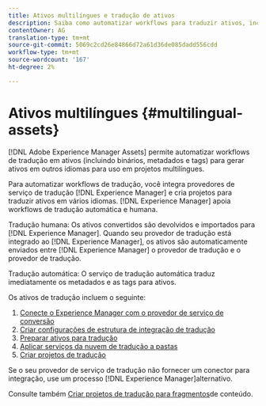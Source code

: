 ```yaml
---
title: Ativos multilíngues e tradução de ativos
description: Saiba como automatizar workflows para traduzir ativos, incluindo binários, metadados e tags em vários idiomas.
contentOwner: AG
translation-type: tm+mt
source-git-commit: 5069c2cd26e84866d72a61d36de085dadd556cdd
workflow-type: tm+mt
source-wordcount: '167'
ht-degree: 2%

---
```



# Ativos multilíngues {#multilingual-assets}

[!DNL Adobe Experience Manager Assets] permite automatizar workflows de tradução em ativos (incluindo binários, metadados e tags) para gerar ativos em outros idiomas para uso em projetos multilíngues.

Para automatizar workflows de tradução, você integra provedores de serviço de tradução [!DNL Experience Manager] e cria projetos para traduzir ativos em vários idiomas. [!DNL Experience Manager] apoia workflows de tradução automática e humana.

Tradução humana: Os ativos convertidos são devolvidos e importados para [!DNL Experience Manager]. Quando seu provedor de tradução está integrado ao [!DNL Experience Manager], os ativos são automaticamente enviados entre [!DNL Experience Manager] o provedor de tradução e o provedor de tradução.

Tradução automática: O serviço de tradução automática traduz imediatamente os metadados e as tags para ativos.

Os ativos de tradução incluem o seguinte:

1. [Conecte o Experience Manager com o provedor de serviço de conversão](/help/sites-administering/tc-tic.md#connecting-to-a-translation-service-provider)
1. [Criar configurações de estrutura de integração de tradução](/help/sites-administering/tc-tic.md)
1. [Preparar ativos para tradução](preparing-assets-for-translation.md)
1. [Aplicar serviços da nuvem de tradução a pastas](transition-cloud-services.md)
1. [Criar projetos de tradução](translation-projects.md)

Se o seu provedor de serviço de tradução não fornecer um conector para integração, use um processo [!DNL Experience Manager][](/help/sites-administering/tc-manage.md#exporting-a-translation-job)alternativo.

Consulte também [Criar projetos de tradução para fragmentos](creating-translation-projects-for-content-fragments.md)de conteúdo.
